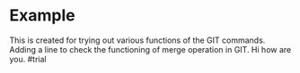 # Example
This is created for trying out various functions of the GIT commands. 
Adding a line to check the functioning of merge operation in GIT.
Hi how are you. 
#trial

